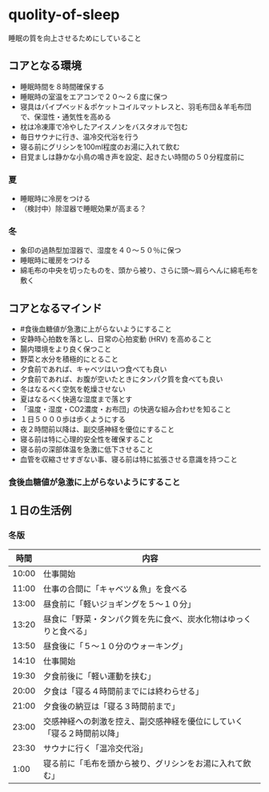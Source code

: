 # quolity-of-sleep

睡眠の質を向上させるためにしていること



## コアとなる環境

* 睡眠時間を８時間確保する
* 睡眠時の室温をエアコンで２０～２６度に保つ
* 寝具はパイプベッド＆ポケットコイルマットレスと、羽毛布団＆羊毛布団で、保湿性・通気性を高める
* 枕は冷凍庫で冷やしたアイスノンをバスタオルで包む
* 毎日サウナに行き、温冷交代浴を行う
* 寝る前にグリシンを100ml程度のお湯に入れて飲む
* 目覚ましは静かな小鳥の鳴き声を設定、起きたい時間の５０分程度前に

### 夏
* 睡眠時に冷房をつける
* （検討中）除湿器で睡眠効果が高まる？


### 冬

* 象印の過熱型加湿器で、湿度を４０～５０％に保つ
* 睡眠時に暖房をつける
* 綿毛布の中央を切ったものを、頭から被り、さらに頭～肩らへんに綿毛布を敷く



## コアとなるマインド

* #食後血糖値が急激に上がらないようにすること
* 安静時心拍数を落とし、日常の心拍変動 (HRV) を高めること
* 腸内環境をより良く保つこと
* 野菜と水分を積極的にとること
* 夕食前であれば、キャベツはいつ食べても良い
* 夕食前であれば、お腹が空いたときにタンパク質を食べても良い
* 冬はなるべく空気を乾燥させない
* 夏はなるべく快適な湿度まで落とす
* 「温度・湿度・CO2濃度・お布団」の快適な組み合わせを知ること
* １日５０００歩は歩くようにする
* 夜２時間前以降は、副交感神経を優位にすること
* 寝る前は特に心理的安全性を確保すること
* 寝る前の深部体温を急激に低下させること
* 血管を収縮させすぎない事、寝る前は特に拡張させる意識を持つこと


### 食後血糖値が急激に上がらないようにすること


## １日の生活例

### 冬版

| 時間  | 内容                                                         |
| ----- | ------------------------------------------------------------ |
| 10:00 | 仕事開始                                                     |
| 11:00 | 仕事の合間に「キャベツ＆魚」を食べる                            |
| 13:00 | 昼食前に「軽いジョギングを５～１０分」                       |
| 13:20 | 昼食に「野菜・タンパク質を先に食べ、炭水化物はゆっくりと食べる」 |
| 13:50 | 昼食後に「５～１０分のウォーキング」                         |
| 14:10 | 仕事開始                                                     |
| 19:30 | 夕食前後に「軽い運動を挟む」                                 |
| 20:00 | 夕食は「寝る４時間前までには終わらせる」                     |
| 21:00 | 夕食後の納豆は「寝る３時間前まで」                             |
| 23:00 | 交感神経への刺激を控え、副交感神経を優位にしていく「寝る２時間前以降」 |
| 23:30 | サウナに行く「温冷交代浴」                                   |
| 1:00  | 寝る前に「毛布を頭から被り、グリシンをお湯に入れて飲む」           |


